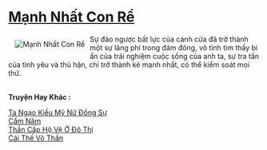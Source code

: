 <a href="https://truyentiki.com/manh-nhat-con-re.33782/" title="Mạnh Nhất Con Rể"><h1>Mạnh Nhất Con Rể</h1></a><div style="display:table"><img align="right" style="float: left; padding: 10px;" src="https://truyentiki.com/a/img/str/src/33782.jpg" alt="Mạnh Nhất Con Rể">Sự đảo ngược bất lực của cánh cửa đã trở thành một sự lãng phí trong đám đông, vô tình tìm thấy bí ẩn của trải nghiệm cuộc sống của anh ta, sự tra tấn của tình yêu và thù hận, chỉ trở thành kẻ mạnh nhất, có thể kiểm soát mọi thứ.</div><p><br><b>Truyện Hay Khác :</b></p><a href="https://truyentiki.com/ta-ngao-kieu-my-nu-dong-su.33781/" alt="Ta Ngạo Kiều Mỹ Nữ Đồng Sự">Ta Ngạo Kiều Mỹ Nữ Đồng Sự</a><br/><a href="https://www.flickr.com/photos/188164041@N05/49951991823/" alt="Cẩm Năm">Cẩm Năm</a><br/><a href="https://github.com/nownovels/top500/tree/master/truyenhay/33569/" alt="Thần Cấp Hộ Vệ Ở Đô Thị">Thần Cấp Hộ Vệ Ở Đô Thị</a><br/><a href="https://github.com/nownovels/top500/tree/master/truyenhay/33854/" alt="Cái Thế Võ Thần">Cái Thế Võ Thần</a><br/>